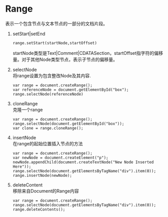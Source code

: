 # Range

表示一个包含节点与文本节点的一部分的文档片段。  

1. setStart|setEnd  
    ```
    range.setStart(startNode,startOffset)
    ```
    startNode类型是Text|Comment|CDATASection，startOffset指字符的偏移量。对于其他Node类型节点，表示子节点的偏移量。

2. selectNode  
    将range设置为包含整改Node及其内容.
    ```
    var range = document.createRange();
    var referenceNode = document.getElementById("box");
    range.selectNode(referenceNode)

    ```

3. cloneRange  
    克隆一个range
    ```
    var range = document.createRange();
    range.selectNode(document.getElementById("box"));
    var clone = range.cloneRange();

    ```
4. insertNode  
    在range的起始位置插入节点的方法
    ```
    var range = document.createRange();
    var newNode = document.createElement("p");
    newNode.appendChild(document.createTextNode("New Node Inserted Here"));
    range.selectNode(document.getElementsByTagName("div").item(0));
    range.insertNode(newNode);

    ```
5. deleteContent  
    移除来自Document的Range内容
    ```
    var range = document.createRange();
    range.selectNode(document.getElementsByTagName("div").item(0));
    range.deleteContents();

    ```
